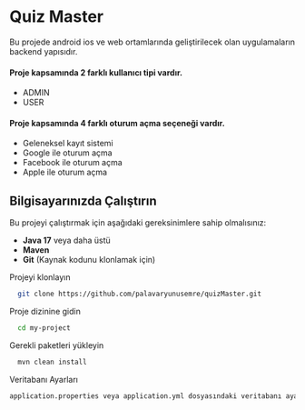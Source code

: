 # Quiz Master

Bu projede android ios ve web ortamlarında geliştirilecek olan uygulamaların backend yapısıdır.

#### Proje kapsamında 2 farklı kullanıcı tipi vardır.

* ADMIN
* USER

#### Proje kapsamında 4 farklı oturum açma seçeneği vardır.
* Geleneksel kayıt sistemi
* Google ile oturum açma
* Facebook ile oturum açma
* Apple ile oturum açma


## Bilgisayarınızda Çalıştırın

Bu projeyi çalıştırmak için aşağıdaki gereksinimlere sahip olmalısınız:

- **Java 17** veya daha üstü
- **Maven** 
- **Git** (Kaynak kodunu klonlamak için)

Projeyi klonlayın

```bash
  git clone https://github.com/palavaryunusemre/quizMaster.git
```

Proje dizinine gidin

```bash
  cd my-project
```

Gerekli paketleri yükleyin

```bash
  mvn clean install
```

Veritabanı Ayarları
```bash
application.properties veya application.yml dosyasındaki veritabanı ayarlarını kendi yerel veritabanınıza göre güncelleyin.
```
